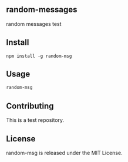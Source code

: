 ## random-messages
random messages test

## Install
```npm
npm install -g random-msg
```

## Usage
```bash
random-msg
```

## Contributing
This is a test repository.

## License
random-msg is released under the MIT License.